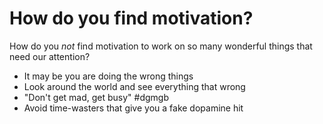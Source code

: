 # How do you find motivation?

How do you *not* find motivation to work on so many wonderful things
that need our attention?

* It may be you are doing the wrong things
* Look around the world and see everything that wrong
* "Don't get mad, get busy" #dgmgb
* Avoid time-wasters that give you a fake dopamine hit
